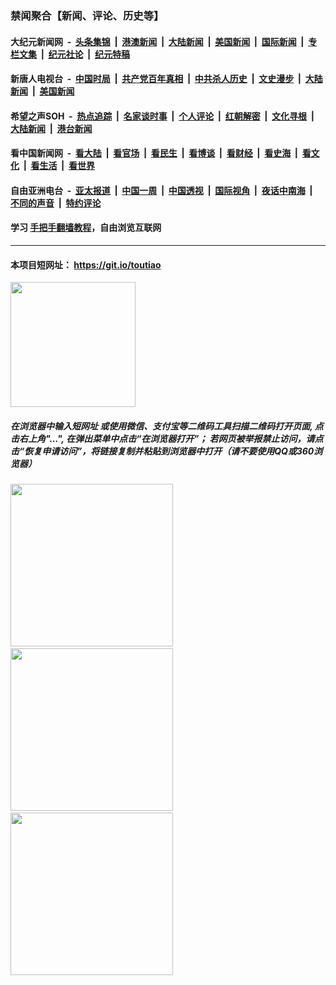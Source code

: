 ### 禁闻聚合【新闻、评论、历史等】

#### 大纪元新闻网 &nbsp;-&nbsp; [头条集锦](indexes/E头条集锦.md?t=02072055) &nbsp;|&nbsp; [港澳新闻](indexes/E港澳新闻.md?t=02072055)  &nbsp;|&nbsp; [大陆新闻](indexes/E大陆新闻.md?t=02072055) &nbsp;|&nbsp; [美国新闻](indexes/E美国新闻.md?t=02072055) &nbsp;|&nbsp; [国际新闻](indexes/E国际新闻.md?t=02072055) &nbsp;|&nbsp; [专栏文集](indexes/E专栏文集.md?t=02072055) &nbsp;|&nbsp; [纪元社论](indexes/E纪元社论.md?t=02072055) &nbsp;|&nbsp; [纪元特稿](indexes/E纪元特稿.md?t=02072055) 

#### 新唐人电视台 &nbsp;-&nbsp; [中国时局](indexes/N中国时局.md?t=02072055) &nbsp;|&nbsp; [共产党百年真相](indexes/N共产党百年真相.md?t=02072055) &nbsp;|&nbsp; [中共杀人历史](indexes/N中共杀人历史.md?t=02072055) &nbsp;|&nbsp; [文史漫步](indexes/N文史漫步.md?t=02072055) &nbsp;|&nbsp; [大陆新闻](indexes/N大陆新闻.md?t=02072055) &nbsp;|&nbsp; [美国新闻](indexes/N美国新闻.md?t=02072055)

#### 希望之声SOH &nbsp;-&nbsp; [热点追踪](indexes/H热点追踪.md?t=02072055) &nbsp;|&nbsp; [名家谈时事](indexes/H名家谈时事.md?t=02072055) &nbsp;|&nbsp; [个人评论](indexes/H个人评论.md?t=02072055)  &nbsp;|&nbsp; [红朝解密](indexes/H红朝解密.md?t=02072055) &nbsp;|&nbsp; [文化寻根](indexes/H文化寻根.md?t=02072055) &nbsp;|&nbsp; [大陆新闻](indexes/H大陆新闻.md?t=02072055) &nbsp;|&nbsp; [港台新闻](indexes/H港台新闻.md?t=02072055)

#### 看中国新闻网 &nbsp;-&nbsp; [看大陆](indexes/S看大陆.md?t=02072055) &nbsp;|&nbsp; [看官场](indexes/S看官场.md?t=02072055) &nbsp;|&nbsp; [看民生](indexes/S看民生.md?t=02072055)  &nbsp;|&nbsp; [看博谈](indexes/S看博谈.md?t=02072055) &nbsp;|&nbsp; [看财经](indexes/S看财经.md?t=02072055) &nbsp;|&nbsp; [看史海](indexes/S看史海.md?t=02072055) &nbsp;|&nbsp; [看文化](indexes/S看文化.md?t=02072055) &nbsp;|&nbsp; [看生活](indexes/S看生活.md?t=02072055) &nbsp;|&nbsp; [看世界](indexes/S看世界.md?t=02072055)

#### 自由亚洲电台 &nbsp;-&nbsp; [亚太报道](indexes/R亚太报道.md?t=02072055) &nbsp;|&nbsp; [中国一周](indexes/R中国一周.md?t=02072055) &nbsp;|&nbsp; [中国透视](indexes/R中国透视.md?t=02072055)  &nbsp;|&nbsp; [国际视角](indexes/R国际视角.md?t=02072055) &nbsp;|&nbsp; [夜话中南海](indexes/R夜话中南海.md?t=02072055) &nbsp;|&nbsp; [不同的声音](indexes/R不同的声音.md?t=02072055) &nbsp;|&nbsp; [特约评论](indexes/R特约评论.md?t=02072055)

#### 学习 [手把手翻墙教程](https://github.com/gfw-breaker/guides/wiki)，自由浏览互联网

----

#### 本项目短网址： https://git.io/toutiao
<img src="https://raw.githubusercontent.com/gfw-breaker/banned-news/master/scripts/img/qr.png" width="200px"/>  

##### 在浏览器中输入短网址 或使用微信、支付宝等二维码工具扫描二维码打开页面, 点击右上角"...", 在弹出菜单中点击“在浏览器打开”； 若网页被举报禁止访问，请点击“恢复申请访问”，将链接复制并粘贴到浏览器中打开（请不要使用QQ或360浏览器）

<img src="https://raw.githubusercontent.com/gfw-breaker/banned-news/master/scripts/img/1.png" width="260px"/> &nbsp; <img src="https://raw.githubusercontent.com/gfw-breaker/banned-news/master/scripts/img/2.png" width="260px"/> &nbsp; <img src="https://raw.githubusercontent.com/gfw-breaker/banned-news/master/scripts/img/3.png" width="260px"/>

